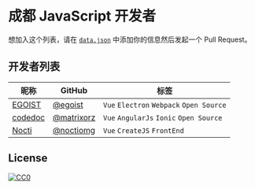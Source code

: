 # 成都 JavaScript 开发者

想加入这个列表，请在 [`data.json`](/data.json) 中添加你的信息然后发起一个 Pull Request。

## 开发者列表

昵称|GitHub|标签
---|---|---
[EGOIST](https://egoistian.com)|[@egoist](https://github.com/egoist)|`Vue` `Electron` `Webpack` `Open Source`
[codedoc](http://i.justpic.org)|[@matrixorz](https://github.com/matrixorz)|`Vue` `AngularJs` `Ionic` `Open Source`
[Nocti](http://nocti.work)|[@noctiomg](https://github.com/noctiomg)|`Vue` `CreateJS` `FrontEnd`

## License

[![CC0](https://i.creativecommons.org/p/zero/1.0/88x31.png)](https://creativecommons.org/publicdomain/zero/1.0/)

